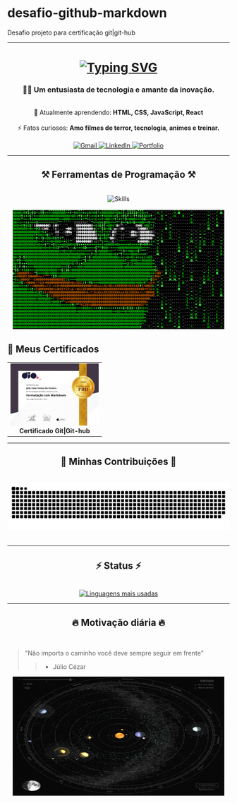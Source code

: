 # desafio-github-markdown
Desafio projeto para certificação git|git-hub

<hr>

<h1 align="center">
  <a href="https://git.io/typing-svg">
    <img src="https://readme-typing-svg.herokuapp.com?font=Fira+Code&size=25&pause=1000&center=true&vCenter=true&width=435&lines=Ol%C3%A1%2C+seja+bem-vindo!;Sou+J%C3%BAlio+C%C3%A9zar%2C+prazer!+%F0%9F%91%8B" alt="Typing SVG" />
  </a>
</h1>

<h3 align="center">👨‍💻 Um entusiasta de tecnologia e amante da inovação.</h3>

<br/>

<div align="center">
  🌱 Atualmente aprendendo: <strong>HTML, CSS, JavaScript, React</strong>  
  <br/><br/>
  ⚡ Fatos curiosos: <strong>Amo filmes de terror, tecnologia, animes e treinar.</strong>
</div>

<br/>

<div align="center"> 
  <a href="mailto:Jczarf.oliveira@gmail.com">
    <img src="https://img.shields.io/badge/Gmail-333333?style=for-the-badge&logo=gmail&logoColor=red" alt="Gmail" />
  </a>
  <a href="https://linkedin.com/in/Júliocf" target="_blank">
    <img src="https://img.shields.io/badge/LinkedIn-0077B5?style=for-the-badge&logo=linkedin&logoColor=white" alt="LinkedIn" />
  </a>
  <a href="https://github.com/Jczarf" target="_blank">
    <img src="https://img.shields.io/badge/Portfolio-FF5722?style=for-the-badge&logo=todoist&logoColor=white" alt="Portfolio" />
  </a>
</div>

<hr/>

<h2 align="center">⚒️ Ferramentas de Programação ⚒️</h2>
<br/>
<div align="center">
  <img src="https://skillicons.dev/icons?i=html,css,js,react,python,java,vscode,github" alt="Skills" />
</div>
<br/>
<div align="center">
  <img src="./assets/gifhacking.gif" alt="Motivational GIF" width="480" height="270"/>
</div>

## 🏅 Meus Certificados

<div align="center">
  <table>
    <tr>
      <td align="center">
        <a href="https://github.com/Jczarf/Certificados/blob/main/certificado.jpeg" target="_blank">
          <img src="https://github.com/Jczarf/Certificados/blob/main/certificado.jpeg" alt="Certificado" width="200px" />
        </a>
        <br/>
        <strong>Certificado Git|Git-hub</strong>
      </td>
    </tr>
  </table>
</div>

<hr/>


<h2 align="center">🐍 Minhas Contribuições 🐍</h2>
<br/>
<div align="center">
  <img alt="Snake eating my contributions" src="https://raw.githubusercontent.com/salesp07/salesp07/output/github-contribution-grid-snake.svg" />
</div>

<br/>
<hr/>

<h2 align="center">⚡ Status ⚡</h2>
<br/>
<div align="center">
  <a href="https://github.com/Jczarf">
    <img loading="lazy" height="180em" src="https://github-readme-stats.vercel.app/api/top-langs/?username=Jczarf&layout=compact&langs_count=7&theme=dracula&locale=pt-br" alt="Linguagens mais usadas" />
  </a>
</div>
</div>

<hr/>

<h2 align="center">🔥 Motivação diária 🔥</h2>
<br/>

>"Não importa o caminho você deve sempre seguir em frente"
>> - Júlio Cézar

<div align="center">
  <img src="./assets/sistemasolar.webp" alt="Motivational GIF" width="480" height="270"/>
</div>

